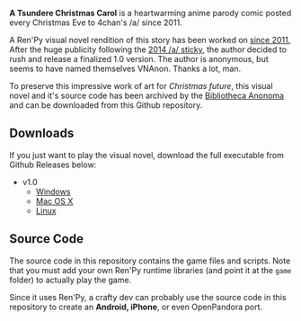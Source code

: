 **A Tsundere Christmas Carol** is a heartwarming anime parody comic posted every Christmas Eve to 4chan's /a/ since 2011.

A Ren'Py visual novel rendition of this story has been worked on [since 2011.](http://lemmasoft.renai.us/forums/viewtopic.php?f=8&t=13155) After the huge publicity following the [2014 /a/ sticky](https://archive.moe/a/thread/118778767), the author decided to rush and release a finalized 1.0 version. The author is anonymous, but seems to have named themselves VNAnon. Thanks a lot, man.

To preserve this impressive work of art for *Christmas future*, this visual novel and it's source code has been archived by the [Bibliotheca Anonoma](http://github.com/bibanon/bibanon/wiki) and can be downloaded from this Github repository.

## Downloads

If you just want to play the visual novel, download the full executable from Github Releases below:

* v1.0
  * [Windows]()
  * [Mac OS X]()
  * [Linux]()

## Source Code

The source code in this repository contains the game files and scripts. Note that you must add your own Ren'Py runtime libraries (and point it at the `game` folder) to actually play the game.

Since it uses Ren'Py, a crafty dev can probably use the source code in this repository to create an **Android, iPhone**, or even OpenPandora port.